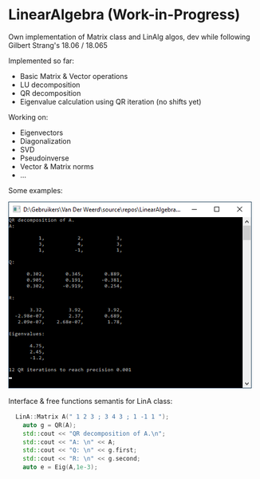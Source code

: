 # LinearAlgebra (Work-in-Progress)
Own implementation of Matrix class and LinAlg algos, dev while following Gilbert Strang's 18.06 / 18.065

Implemented so far:
* Basic Matrix & Vector operations
* LU decomposition
* QR decomposition
* Eigenvalue calculation using QR iteration (no shifts yet)

Working on:
* Eigenvectors
* Diagonalization
* SVD
* Pseudoinverse
* Vector & Matrix norms
* ...

Some examples:

![QR example](QR_iteration_demo.png)

Interface & free functions semantis for LinA class:
```cpp
  LinA::Matrix A(" 1 2 3 ; 3 4 3 ; 1 -1 1 ");
	auto g = QR(A);
	std::cout << "QR decomposition of A.\n";
	std::cout << "A: \n" << A;
	std::cout << "Q: \n" << g.first;
	std::cout << "R: \n" << g.second;
	auto e = Eig(A,1e-3);
```
